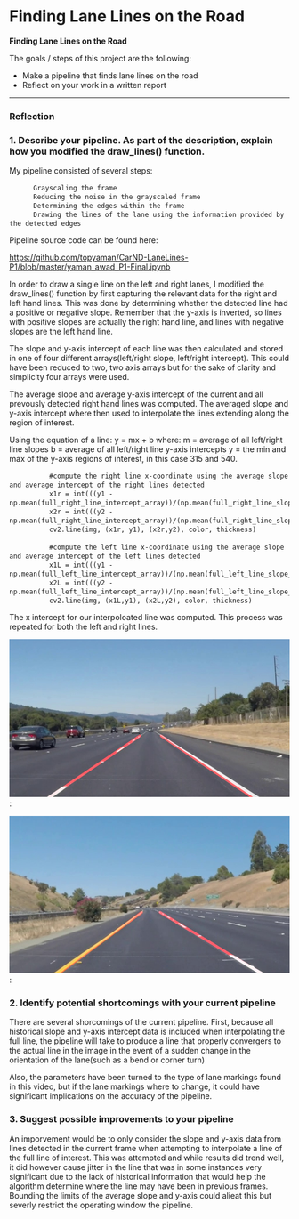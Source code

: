 # **Finding Lane Lines on the Road** 


**Finding Lane Lines on the Road**

The goals / steps of this project are the following:
* Make a pipeline that finds lane lines on the road
* Reflect on your work in a written report


[//]: # (Image References)

[image1]: ./images/SolidWhiteRight1.jpg

[image2]: ./images/SolidYellowLeft5.jpg

---

### Reflection

### 1. Describe your pipeline. As part of the description, explain how you modified the draw_lines() function.

My pipeline consisted of several steps:

          Grayscaling the frame
          Reducing the noise in the grayscaled frame
          Determining the edges within the frame
          Drawing the lines of the lane using the information provided by the detected edges
          
Pipeline source code can be found here:

https://github.com/topyaman/CarND-LaneLines-P1/blob/master/yaman_awad_P1-Final.ipynb

          
In order to draw a single line on the left and right lanes, I modified the draw_lines() function by first capturing the relevant data for the right and left hand lines. This was done by determining whether the detected line had a positive or negative slope. Remember that the y-axis is inverted, so lines with positive slopes are actually the right hand line, and lines with negative slopes are the left hand line. 

The slope and y-axis intercept of each line was then calculated and stored in one of four different arrays(left/right slope, left/right intercept). This could have been reduced to two, two axis arrays but for the sake of clarity and simplicity four arrays were used.

The average slope and average y-axis intercept of the current and all prevously detected right hand lines was computed. The averaged slope and y-axis intercept where then used to interpolate the lines extending along the region of interest.

Using the equation of a line: y = mx + b where: 
          m = average of all left/right line slopes
          b = average of all left/right line y-axis intercepts
          y = the min and max of the y-axis regions of interest, in this case 315 and 540.
          
          
              #compute the right line x-coordinate using the average slope and average intercept of the right lines detected 
              x1r = int(((y1 - np.mean(full_right_line_intercept_array))/(np.mean(full_right_line_slope_array))))
              x2r = int(((y2 - np.mean(full_right_line_intercept_array))/(np.mean(full_right_line_slope_array))))
              cv2.line(img, (x1r, y1), (x2r,y2), color, thickness)
        
              #compute the left line x-coordinate using the average slope and average intercept of the left lines detected
              x1L = int(((y1 - np.mean(full_left_line_intercept_array))/(np.mean(full_left_line_slope_array))))
              x2L = int(((y2 - np.mean(full_left_line_intercept_array))/(np.mean(full_left_line_slope_array))))
              cv2.line(img, (x1L,y1), (x2L,y2), color, thickness)  
 
The x intercept for our interpoloated line was computed. This process was repeated for both the left and right lines.

![image1]:


![image2]:

### 2. Identify potential shortcomings with your current pipeline

There are several shorcomings of the current pipeline. First, because all historical slope and y-axis intercept data is included when interpolating the full line, the pipeline will take to produce a line that properly convergers to the actual line in the image in the event of a sudden change in the orientation of the lane(such as a bend or corner turn)

Also, the parameters have been turned to the type of lane markings found in this video, but if the lane markings where to change, it could have significant implications on the accuracy of the pipeline.


### 3. Suggest possible improvements to your pipeline

An imporvement would be to only consider the slope and y-axis data from lines detected in the current frame when attempting to interpolate a line of the full line of interest. This was attempted and while results did trend well, it did however cause jitter in the line that was in some instances very significant due to the lack of historical information that would help the algorithm determine where the line may have been in previous frames. Bounding the limits of the average slope and y-axis could alieat this but severly restrict the operating window the pipeline.
